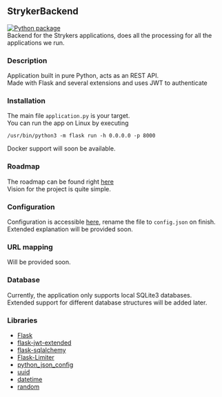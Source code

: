 ## StrykerBackend
[![Python package](https://github.com/DeadlyFirex/StrykerBackend/actions/workflows/python-package.yml/badge.svg)](https://github.com/DeadlyFirex/StrykerBackend/actions/workflows/python-package.yml) \
Backend for the Strykers applications, does all the processing for all the applications we run.

### Description
Application built in pure Python, acts as an REST API.\
Made with Flask and several extensions and uses JWT to authenticate

### Installation
The main file `application.py` is your target.\
You can run the app on Linux by executing
```
/usr/bin/python3 -m flask run -h 0.0.0.0 -p 8000
```
Docker support will soon be available.

### Roadmap
The roadmap can be found right [here](https://github.com/DeadlyFirex/StrykerBackend/projects/1) \
Vision for the project is quite simple.

### Configuration
Configuration is accessible [here](config-sample.json), rename the file to `config.json` on finish.\
Extended explanation will be provided soon.

### URL mapping
Will be provided soon.

### Database
Currently, the application only supports local SQLite3 databases.\
Extended support for different database structures will be added later.

### Libraries
- [Flask](https://github.com/pallets/flask)
- [flask-jwt-extended](https://github.com/vimalloc/flask-jwt-extended)
- [flask-sqlalchemy](https://github.com/pallets/flask-sqlalchemy)
- [Flask-Limiter](https://github.com/alisaifee/flask-limiter)
- [python_json_config](https://github.com/janehmueller/python-json-config)
- [uuid](https://github.com/python/cpython/blob/main/Lib/uuid.py)
- [datetime](https://github.com/python/cpython/blob/main/Lib/datetime.py)
- [random](https://github.com/python/cpython/blob/main/Lib/random.py)
